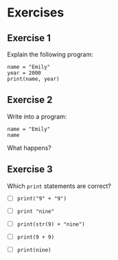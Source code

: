 
# Exercises

## Exercise 1

Explain the following program:

    name = "Emily"
    year = 2000
    print(name, year)

## Exercise 2
Write into a program:

    name = "Emily"
    name

What happens?


## Exercise 3

Which `print` statements are correct?

- [ ] `print("9" + "9")`
- [ ] `print "nine"`
- [ ] `print(str(9) + "nine")`
- [ ] `print(9 + 9)`
- [ ] `print(nine)`

